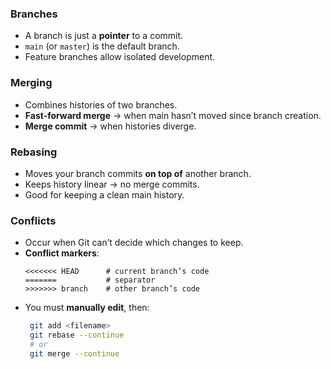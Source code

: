 ### Branches
- A branch is just a **pointer** to a commit.
- `main` (or `master`) is the default branch.
- Feature branches allow isolated development.

### Merging
- Combines histories of two branches.
- **Fast-forward merge** → when main hasn’t moved since branch creation.
- **Merge commit** → when histories diverge.

### Rebasing
- Moves your branch commits **on top of** another branch.
- Keeps history linear → no merge commits.
- Good for keeping a clean main history.

### Conflicts
- Occur when Git can’t decide which changes to keep.
- **Conflict markers**:
    ```plaintext
    <<<<<<< HEAD      # current branch’s code
    =======           # separator
    >>>>>>> branch    # other branch’s code
    ```
- You must **manually edit**, then:
   ```bash
    git add <filename>
    git rebase --continue
    # or
    git merge --continue
    ```